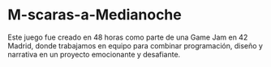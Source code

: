 # M-scaras-a-Medianoche
Este juego fue creado en 48 horas como parte de una Game Jam en 42 Madrid, donde trabajamos en equipo para combinar programación, diseño y narrativa en un proyecto emocionante y desafiante.

